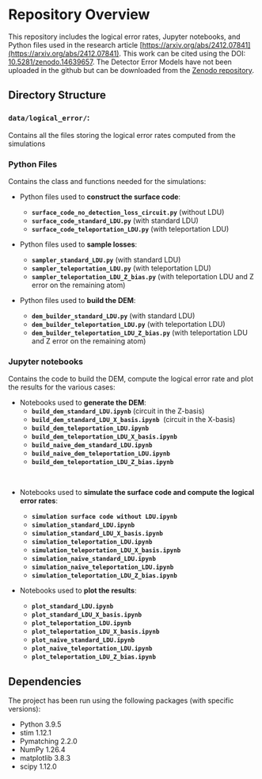 # Repository Overview

This repository includes the logical error rates, Jupyter notebooks, and Python files used in the research article [https://arxiv.org/abs/2412.07841](https://arxiv.org/abs/2412.07841). This work can be cited using the DOI: [10.5281/zenodo.14639657](https://zenodo.org/records/14865271).
The Detector Error Models have not been uploaded in the github but can be downloaded from the [Zenodo repository](https://zenodo.org/records/14865271).

## Directory Structure

### `data/logical_error/`:

Contains all the files storing the logical error rates computed from the simulations

### Python Files

Contains the class and functions needed for the simulations:

- Python files used to **construct the surface code**:
  - **`surface_code_no_detection_loss_circuit.py`** (without LDU)
  - **`surface_code_standard_LDU.py`** (with standard LDU)
  - **`surface_code_teleportation_LDU.py`** (with teleportation LDU)



- Python files used to **sample losses**:
  - **`sampler_standard_LDU.py`** (with standard LDU)
  - **`sampler_teleportation_LDU.py`** (with teleportation LDU)
  - **`sampler_teleportation_LDU_Z_bias.py`** (with teleportation LDU and Z error on the remaining atom)



- Python files used to **build the DEM**:
  - **`dem_builder_standard_LDU.py`** (with standard LDU)
  - **`dem_builder_teleportation_LDU.py`** (with teleportation LDU)
  - **`dem_builder_teleportation_LDU_Z_bias.py`** (with teleportation LDU and Z error on the remaining atom)



### Jupyter notebooks

Contains the code to build the DEM, compute the logical error rate and plot the results for the various cases:

- Notebooks used to **generate the DEM**:
  - **`build_dem_standard_LDU.ipynb`** (circuit in the Z-basis)
  - **`build_dem_standard_LDU_X_basis.ipynb`**  (circuit in the X-basis)
  - **`build_dem_teleportation_LDU.ipynb`** 
  - **`build_dem_teleportation_LDU_X_basis.ipynb`**
  - **`build_naive_dem_standard_LDU.ipynb`**
  - **`build_naive_dem_teleportation_LDU.ipynb`**
  - **`build_dem_teleportation_LDU_Z_bias.ipynb`**

 
- Notebooks used to **simulate the surface code and compute the logical error rates**:
  - **`simulation surface code without LDU.ipynb`**
  - **`simulation_standard_LDU.ipynb`**
  - **`simulation_standard_LDU_X_basis.ipynb`**
  - **`simulation_teleportation_LDU.ipynb`**
  - **`simulation_teleportation_LDU_X_basis.ipynb`**
  - **`simulation_naive_standard_LDU.ipynb`** 
  - **`simulation_naive_teleportation_LDU.ipynb`**
  - **`simulation_teleportation_LDU_Z_bias.ipynb`**


- Notebooks used to **plot the results**:
  - **`plot_standard_LDU.ipynb`** 
  - **`plot_standard_LDU_X_basis.ipynb`**
  - **`plot_teleportation_LDU.ipynb`**
  - **`plot_teleportation_LDU_X_basis.ipynb`**
  - **`plot_naive_standard_LDU.ipynb`**
  - **`plot_naive_teleportation_LDU.ipynb`**
  - **`plot_teleportation_LDU_Z_bias.ipynb`**


## Dependencies

The project has been run using the following packages (with specific versions):

- Python 3.9.5
- stim 1.12.1
- Pymatching 2.2.0
- NumPy 1.26.4
- matplotlib 3.8.3
- scipy 1.12.0
